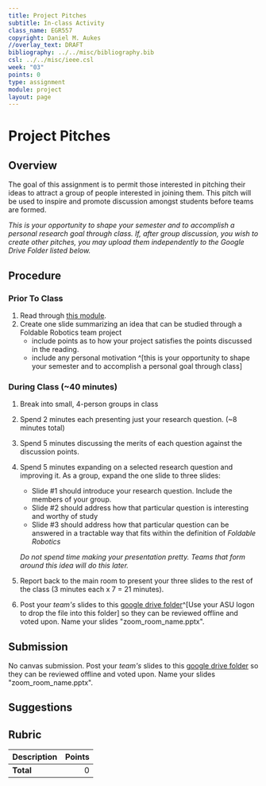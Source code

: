 ```yaml
---
title: Project Pitches
subtitle: In-class Activity
class_name: EGR557
copyright: Daniel M. Aukes
//overlay_text: DRAFT
bibliography: ../../misc/bibliography.bib
csl: ../../misc/ieee.csl
week: "03"
points: 0
type: assignment
module: project
layout: page
---
```


#  Project Pitches

## Overview

The goal of this assignment is to permit those interested in pitching their ideas to attract a group of people interested in joining them.  This pitch will be used to inspire and promote discussion amongst students before teams are formed.

_This is your opportunity to shape your semester and to accomplish a personal research goal through class.  If, after group discussion, you wish to create other pitches, you may upload them independently to the Google Drive Folder listed below._


## Procedure

<!--hide-->

### Prior To Class

1. Read through [this module](../modules/project/developing-a-research-question.html). 
1. Create one slide summarizing an idea that can be studied through a Foldable Robotics team project
    * include points as to how your project satisfies the points discussed in the reading.
    * include any personal motivation ^[this is your opportunity to shape your semester and to accomplish a personal goal through class]


### During Class (~40 minutes)

1. Break into small, 4-person groups in class
1. Spend 2 minutes each presenting just your research question. (~8 minutes total)
1. Spend 5 minutes discussing the merits of each question against the discussion points.
1. Spend 5 minutes expanding on a selected research question and improving it. As a group, expand the one slide to three slides:
    * Slide #1 should introduce your research question.  Include the members of your group.
    * Slide #2 should address how that particular question is interesting and worthy of study
    * Slide #3 should address how that particular question can be answered in a tractable way that fits within the definition of _Foldable Robotics_
    
    _Do not spend time making your presentation pretty.  Teams that form around this idea will do this later._

1. Report back to the main room to present your three slides to the rest of the class (3 minutes each x 7 = 21 minutes).
1. Post your _team's_ slides to this [google drive folder](https://drive.google.com/drive/folders/105fpJsZVnAoKFeHpnkITbjrlawys7F2D?usp=sharing)^[Use your ASU logon to drop the file into this folder] so they can be reviewed offline and voted upon.  Name your slides  "zoom_room_name.pptx".

## Submission

No canvas submission.  Post your _team's_ slides to this [google drive folder](https://drive.google.com/drive/folders/105fpJsZVnAoKFeHpnkITbjrlawys7F2D?usp=sharing) so they can be reviewed offline and voted upon.  Name your slides  "zoom_room_name.pptx".

## Suggestions

<!--unhide-->

## Rubric

| Description | Points |
|:------------|-------:|
| **Total**   |      0 |

<!--
| Report      |        |
| Figures     |        |
| Pictures    |        |
| Videos      |        |
| Code        |        |
| CAD         |        |
| DXFs        |        |
| References  |        |
-->